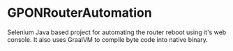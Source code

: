 # GPONRouterAutomation
Selenium Java based project for automating the router reboot using it's web console. It also uses GraalVM to compile byte code into native binary.
